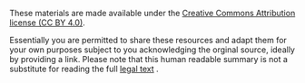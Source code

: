 

These materials are made available under the [Creative Commons Attribution
license (CC BY 4.0)](https://creativecommons.org/licenses/by/4.0/).

Essentially you are permitted to share these resources and adapt them for your own purposes subject to you acknowledging the orginal source, ideally by providing a link. Please note that this human readable summary is not a substitute for reading the full [legal text](https://creativecommons.org/licenses/by/4.0/legalcode) . 